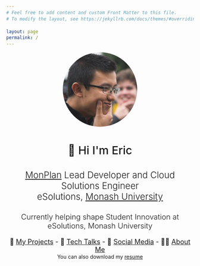 ```yaml
---
# Feel free to add content and custom Front Matter to this file.
# To modify the layout, see https://jekyllrb.com/docs/themes/#overriding-theme-defaults

layout: page
permalink: /
---
```



<center>
    <img src="/assets/images/lorderikir.jpg" style="width: 200px; height:200px; border-radius: 100%"/>
    <h1 style="font-size: 30px; font-weight: 500">👋 Hi I'm Eric</h1>
    <h2 style="font-size: 24px; font-weight: 300">
        <a href="https://monplan.apps.monash.edu" target="blank">MonPlan</a> Lead Developer and Cloud Solutions Engineer <br /> eSolutions, <a href="https://monash.edu">Monash University</a></h2>
    <h3 style="font-size: 20px; font-weight: 300">
        Currently helping shape Student Innovation at eSolutions, Monash University
    </h3>
    <div style="font-size: 18px">
        💼 <a href="/projects">My Projects</a> - 
        🎤 <a href="/talks">Tech Talks</a> - 
        📸 <a href="/social">Social Media</a> -
        👨‍💻 <a href="/about">About Me</a>
    </div>
    You can also download my <a href="/assets/downloads/EricJiang-Resume18.pdf">resume</a>
</center>
